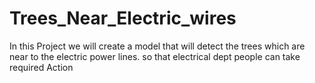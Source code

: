 # Trees_Near_Electric_wires
In this Project we will create a model that will detect the trees which are near to the electric power lines. so that electrical dept people can take required Action

